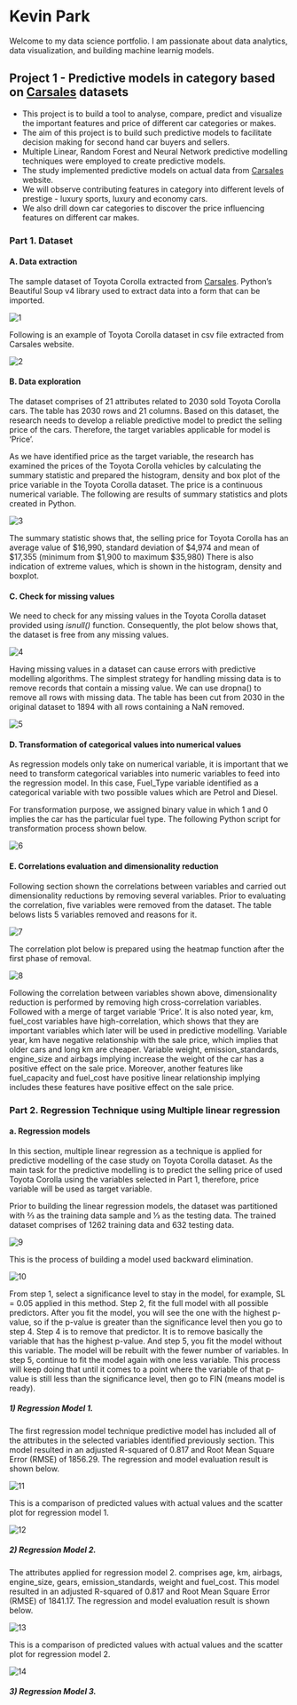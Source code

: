 # Kevin Park          
Welcome to my data science portfolio. I am passionate about data analytics, data visualization, and building machine learnig models.

## Project 1 - Predictive models in category based on [Carsales](https://www.carsales.com.au) datasets

* This project is to build a tool to analyse, compare, predict and visualize the important features and price of different car categories or makes.
* The aim of this project is to build such predictive models to facilitate decision making for second hand car buyers and sellers.
* Multiple Linear, Random Forest and Neural Network predictive modelling techniques were employed to create predictive models.
* The study implemented predictive models on actual data from [Carsales](https://www.carsales.com.au) website.
* We will observe contributing features in category into different levels of prestige - luxury sports, luxury and economy cars.
* We also drill down car categories to discover the price influencing features on different car makes.

### Part 1. Dataset

#### A. Data extraction

The sample dataset of Toyota Corolla extracted from [Carsales](https://www.carsales.com.au).  Python’s Beautiful Soup v4 library used to extract data into a form that can be imported. 

![1](https://user-images.githubusercontent.com/32251175/160815871-c6367950-716f-4555-ada2-23d1bc7b30dd.PNG)

Following is an example of Toyota Corolla dataset in csv file extracted from Carsales website.

![2](https://user-images.githubusercontent.com/32251175/160816821-fb5064f4-2b00-4665-a286-28ab249f6806.PNG)

#### B. Data exploration

The dataset comprises of 21 attributes related to 2030 sold Toyota Corolla cars. The table has 2030 rows and 21 columns. Based on this dataset, the research needs to develop a reliable predictive model to predict the selling price of the cars. Therefore, the target variables applicable for model is ‘Price’.

As we have identified price as the target variable, the research has examined the prices of the Toyota Corolla vehicles by calculating the summary statistic and prepared the histogram, density and box plot of the price variable in the Toyota Corolla dataset. The price is a continuous numerical variable. The following are results of summary statistics and plots created in Python.

![3](https://user-images.githubusercontent.com/32251175/160816828-5deb7f84-9c75-4bb6-9d09-b03a93622880.PNG)

The summary statistic shows that, the selling price for Toyota Corolla has an average value of $16,990, standard deviation of $4,974 and mean of $17,355 (minimum from $1,900 to maximum $35,980) There is also indication of extreme values, which is shown in the histogram, density and boxplot. 

#### C. Check for missing values

We need to check for any missing values in the Toyota Corolla dataset provided using *isnull()* function. Consequently, the plot below shows that, the dataset is free from any missing values.

![4](https://user-images.githubusercontent.com/32251175/160821302-3f4d2a70-e81e-45d8-a5c9-9c3b4d6bcd66.PNG)

Having missing values in a dataset can cause errors with predictive modelling algorithms. The simplest strategy for handling missing data is to remove records that contain a missing value. We can use dropna() to remove all rows with missing data. The table has been cut from 2030 in the original dataset to 1894 with all rows containing a NaN removed.

![5](https://user-images.githubusercontent.com/32251175/160821359-3811f2c6-7c33-46dd-b696-b2079a18553a.PNG)

#### D. Transformation of categorical values into numerical values

As regression models only take on numerical variable, it is important that we need to transform categorical variables into numeric variables to feed into the regression model. In this case, Fuel_Type variable identified as a categorical variable with two possible values which are Petrol and Diesel. 

For transformation purpose, we assigned binary value in which 1 and 0 implies the car has the particular fuel type. The following Python script for transformation process shown below.

![6](https://user-images.githubusercontent.com/32251175/160821472-9fccb2e2-d45a-4103-9619-e88c80d20984.PNG)

#### E. Correlations evaluation and dimensionality reduction

Following section shown the correlations between variables and carried out dimensionality reductions by removing several variables. Prior to evaluating the correlation, five variables were removed from the dataset. The table belows lists 5 variables removed and reasons for it.

![7](https://user-images.githubusercontent.com/32251175/160821616-8b69e981-fdf2-4f54-b76c-ba8752a483b8.PNG)

The correlation plot below is prepared using the heatmap function after the first phase of removal.

![8](https://user-images.githubusercontent.com/32251175/160821690-52620e27-89cd-41f6-8bce-5ee1a608d354.PNG)

Following the correlation between variables shown above, dimensionality reduction is performed by removing high cross-correlation variables. Followed with a merge of target variable ‘Price’. It is also noted year, km, fuel_cost variables have high-correlation, which shows that they are important variables which later will be used in predictive modelling. Variable year, km have negative relationship with the sale price, which implies that older cars and long km are cheaper. Variable weight, emission_standards, engine_size and airbags implying increase the weight of the car has a positive effect on the sale price. Moreover, another features like fuel_capacity and fuel_cost have positive linear relationship implying includes these features have positive effect on the sale price.

### Part 2. Regression Technique using Multiple linear regression

#### a. Regression models 

In this section, multiple linear regression as a technique is applied for predictive modelling of the case study on Toyota Corolla dataset. As the main task for the predictive modelling is to predict the selling price of used Toyota Corolla using the variables selected in Part 1, therefore, price variable will be used as target variable. 

Prior to building the linear regression models, the dataset was partitioned with ⅔ as the training data sample and ⅓ as the testing data. The trained dataset comprises of 1262 training data and 632 testing data. 

![9](https://user-images.githubusercontent.com/32251175/160988349-5ac285ed-475b-4df2-9f0e-586b7274498c.PNG)

This is the process of building a model used backward elimination. 

![10](https://user-images.githubusercontent.com/32251175/160988358-2e4a5ce5-08ef-4bb1-92db-23ba51ecc3f9.PNG)

From step 1, select a significance level to stay in the model, for example, SL = 0.05 applied in this method. Step 2, fit the full model with all possible predictors. After you fit the model, you will see the one with the highest p-value, so if the p-value is greater than the significance level then you go to step 4. Step 4 is to remove that predictor. It is to remove basically the variable that has the highest p-value. And step 5, you fit the model without this variable. The model will be rebuilt with the fewer number of variables. In step 5, continue to fit the model again with one less variable. This process will keep doing that until it comes to a point where the variable of that p-value is still less than the significance level, then go to FIN (means model is ready). 

##### 1) Regression Model 1.

The first regression model technique predictive model has included all of the attributes in the selected variables identified previously section. This model resulted in an adjusted R-squared of 0.817 and Root Mean Square Error (RMSE) of 1856.29. The regression and model evaluation result is shown below.

![11](https://user-images.githubusercontent.com/32251175/160989844-b96bd704-4c00-4d0f-8d3e-0bea6ca5e2ff.PNG)


This is a comparison of predicted values with actual values and the scatter plot for regression model 1.

![12](https://user-images.githubusercontent.com/32251175/160989880-9a5e5d5f-d4e8-413f-acaa-a101ca5799b5.PNG)

##### 2) Regression Model 2.

The attributes applied for regression model 2. comprises age, km, airbags, engine_size, gears, emission_standards, weight and fuel_cost. This model resulted in an adjusted R-squared of 0.817 and Root Mean Square Error (RMSE) of 1841.17. The regression and model evaluation result is shown below.

![13](https://user-images.githubusercontent.com/32251175/160990029-dbcf061c-2cf8-47f9-b6c7-79baf2962b8e.PNG)

This is a comparison of predicted values with actual values and the scatter plot for regression model 2.

![14](https://user-images.githubusercontent.com/32251175/160990039-e3961b8d-a212-4c8e-bb79-3c2a90a653e1.PNG)


##### 3) Regression Model 3.


